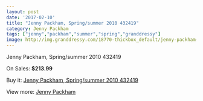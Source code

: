 ```yaml
---
layout: post
date: '2017-02-10'
title: "Jenny Packham, Spring/summer 2010 432419"
category: Jenny Packham
tags: ["jenny","packham","summer","spring","granddressy"]
image: http://img.granddressy.com/18770-thickbox_default/jenny-packham-spring-summer-2010-432419.jpg
---
```

Jenny Packham, Spring/summer 2010 432419

On Sales: **$213.99**
<a href="https://www.granddressy.com/en/jenny-packham/17753-jenny-packham-spring-summer-2010-432419.html"><amp-img layout="responsive" width="600" height="600" src="//img.granddressy.com/18770-thickbox_default/jenny-packham-spring-summer-2010-432419.jpg" alt="Jenny Packham, Spring/summer 2010 432419 0" /></a>

Buy it: [Jenny Packham, Spring/summer 2010 432419](https://www.granddressy.com/en/jenny-packham/17753-jenny-packham-spring-summer-2010-432419.html "Jenny Packham, Spring/summer 2010 432419")

View more: [Jenny Packham](https://www.granddressy.com/en/17-jenny-packham "Jenny Packham")